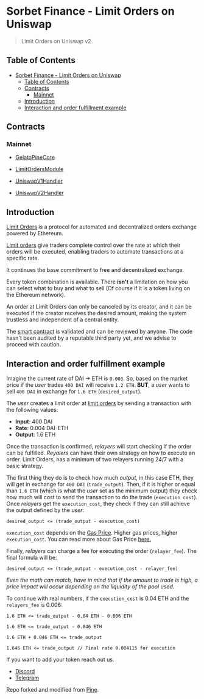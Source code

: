 # Sorbet Finance - Limit Orders on Uniswap

> Limit Orders on Uniswap v2.
## Table of Contents

- [Sorbet Finance - Limit Orders on Uniswap](#sorbet-finance---limit-orders-on-uniswap)
  - [Table of Contents](#table-of-contents)
  - [Contracts](#contracts)
    - [Mainnet](#mainnet)
  - [Introduction](#introduction)
  - [Interaction and order fulfillment example](#interaction-and-order-fulfillment-example)

## Contracts

### Mainnet

- [GelatoPineCore](https://etherscan.io/address/0x36049d479a97cde1fc6e2a5d2cae30b666ebf92b#code)

- [LimitOrdersModule](https://etherscan.io/address/0x037fc8e71445910e1e0bbb2a0896d5e9a7485318#code)

- [UniswapV1Handler](https://etherscan.io/address/0xf48f47c959951b1a8b0691159a75a035dfed2d1d#code)

- [UniswapV2Handler](https://etherscan.io/address/0x842a8dea50478814e2bfaff9e5a27dc0d1fdd37c#code)

## Introduction

[Limit Orders](https://limit-orders-ui.vercel.app/order) is a protocol for automated and decentralized orders exchange powered by Ethereum.

[Limit orders](https://www.investopedia.com/terms/l/limitorder.asp) give traders complete control over the rate at which their orders will be executed, enabling traders to automate transactions at a specific rate.

It continues the base commitment to free and decentralized exchange.

Every token combination is available. There **isn't** a limitation on how you can select what to buy and what to sell (Of course if it is a token living on the Ethereum network).

An order at Limit Orders can only be canceled by its creator, and it can be executed if the creator receives the desired amount, making the system trustless and independent of a central entity.

The [smart contract](https://etherscan.io/address/0xd412054cca18a61278ced6f674a526a6940ebd84#code) is validated and can be reviewed by anyone. The code hasn't been audited by a reputable third party yet, and we advise to proceed with caution.

## Interaction and order fulfillment example

Imagine the current rate of DAI -> ETH is `0.003`. So, based on the market price if the _user_ trades `400 DAI` will receive `1.2 ETH`. **BUT**, a _user_ wants to sell `400 DAI` in exchange for `1.6 ETH` (`desired_output`).

The _user_ creates a limit order at [limit.orders](https://limit-orders-ui.vercel.app/order) by sending a transaction with the following values:

- **Input**: 400 DAI
- **Rate**: 0.004 DAI-ETH
- **Output**: 1.6 ETH

Once the transaction is confirmed, _relayers_ will start checking if the order can be fulfilled. _Reyalers_ can have their own strategy on how to execute an order. Limit Orders, has a minimum of two relayers running 24/7 with a basic strategy.

The first thing they do is to check how much _output_, in this case ETH, they will get in exchange for `400 DAI` (`trade_output`). Then, if it is higher or equal than `1.6 ETH` (which is what the _user_ set as the minimum output) they check how much will cost to send the transaction to do the trade (`execution cost`). Once _relayers_ get the `execution_cost`, they check if they can still achieve the output defined by the _user_:

```
desired_output <= (trade_output - execution_cost)
```

`execution_cost` depends on the [Gas Price](https://etherscan.io/gastracker). Higher gas prices, higher `execution_cost`. You can read more about Gas Price [here.](https://www.investopedia.com/terms/g/gas-ethereum.asp#:~:text=On%20the%20ethereum%20blockchain%2C%20gas,with%20are%20worth%200.000000001%20ether)

Finally, _relayers_ can charge a fee for executing the order (`relayer_fee`). The final formula will be:

```
desired_output <= (trade_output - execution_cost - relayer_fee)
```

_Even the math can match, have in mind that if the amount to trade is high, a price impact will occur depending on the liquidity of the pool used._

To continue with real numbers, if the `execution_cost` is 0.04 ETH and the `relayers_fee` is 0.006:

```
1.6 ETH <= trade_output - 0.04 ETH - 0.006 ETH

1.6 ETH <= trade_output - 0.046 ETH

1.6 ETH + 0.046 ETH <= trade_output

1.646 ETH <= trade_output // Final rate 0.004115 for execution
```

If you want to add your token reach out us.

- [Discord](https://discord.gg/ApbA39BKyJ)
- [Telegram](https://t.me/therealgelatonetwork)

Repo forked and modified from [Pine](https://github.com/pine-finance/pine-interface).
